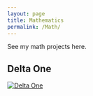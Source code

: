 ```yaml
---
layout: page
title: Mathematics
permalink: /Math/
---
```


See my math projects here.

## Delta One
[![Delta One](http://utopiancapitalist.github.io/assets/Philippine-stock-market-board.jpg)](../math/2019/07/05/delta-one.html)